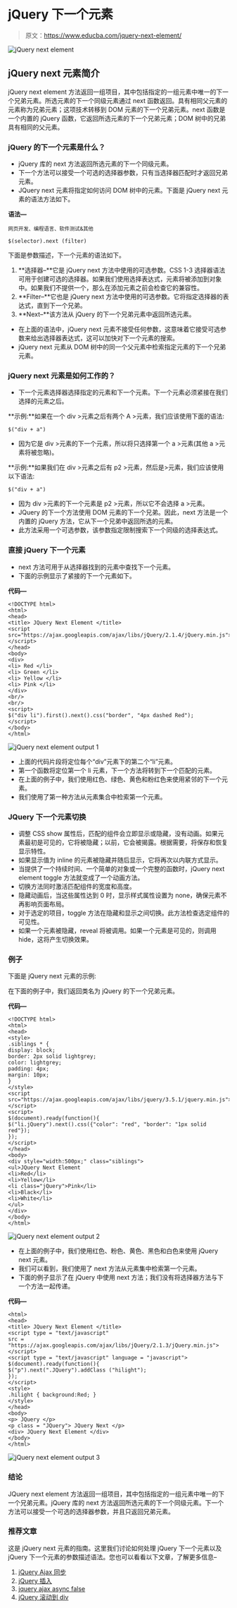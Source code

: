 # jQuery 下一个元素

> 原文：<https://www.educba.com/jquery-next-element/>

![jQuery next element](img/5a82257741b148bbab039e362db4108f.png)



## jQuery next 元素简介

jQuery next element 方法返回一组项目，其中包括指定的一组元素中唯一的下一个兄弟元素。所选元素的下一个同级元素通过 next 函数返回。具有相同父元素的元素称为兄弟元素；这项技术转移到 DOM 元素的下一个兄弟元素。next 函数是一个内置的 jQuery 函数，它返回所选元素的下一个兄弟元素；DOM 树中的兄弟具有相同的父元素。

### jQuery 的下一个元素是什么？

*   jQuery 库的 next 方法返回所选元素的下一个同级元素。
*   下一个方法可以接受一个可选的选择器参数，只有当选择器匹配时才返回兄弟元素。
*   JQuery next 元素将指定如何访问 DOM 树中的元素。下面是 jQuery next 元素的语法方法如下。

**语法—**

<small>网页开发、编程语言、软件测试&其他</small>

```
$(selector).next (filter)
```

下面是参数描述，下一个元素的语法如下。

1.  **选择器–**它是 jQuery next 方法中使用的可选参数。CSS 1-3 选择器语法可用于创建可选的选择器。如果我们使用选择表达式，元素将被添加到对象中。如果我们不提供一个，那么在添加元素之前会检查它的兼容性。
2.  **Filter–**它也是 jQuery next 方法中使用的可选参数。它将指定选择器的表达式，直到下一个兄弟。
3.  **Next–**该方法从 jQuery 的下一个兄弟元素中返回所选元素。

*   在上面的语法中，jQuery next 元素不接受任何参数，这意味着它接受可选参数来给出选择器表达式，这可以加快对下一个元素的搜索。
*   jQuery next 元素从 DOM 树中的同一个父元素中检索指定元素的下一个兄弟元素。

### jQuery next 元素是如何工作的？

*   下一个元素选择器选择指定的元素和下一个元素。下一个元素必须紧接在我们选择的元素之后。

**示例:**如果在一个 div >元素之后有两个 A >元素，我们应该使用下面的语法:

```
$("div + a")
```

*   因为它是 div >元素的下一个元素，所以将只选择第一个 a >元素(其他 a >元素将被忽略)。

**示例:**如果我们在 div >元素之后有 p2 >元素，然后是>元素，我们应该使用以下语法:

```
$("div + a")
```

*   因为 div >元素的下一个元素是 p2 >元素，所以它不会选择 a >元素。
*   JQuery 的下一个方法使用 DOM 元素的下一个兄弟。因此，next 方法是一个内置的 jQuery 方法，它从下一个兄弟中返回所选的元素。
*   此方法采用一个可选参数，该参数指定限制搜索下一个同级的选择表达式。

### 直接 jQuery 下一个元素

*   next 方法可用于从选择器找到的元素中查找下一个元素。
*   下面的示例显示了紧接的下一个元素如下。

**代码—**

```
<!DOCTYPE html>
<html>
<head>
<title> JQuery Next Element </title>
<script src="https://ajax.googleapis.com/ajax/libs/jQuery/2.1.4/jQuery.min.js"></script>
</head>
<body>
<div>
<li> Red </li>
<li> Green </li>
<li> Yellow </li>
<li> Pink </li>
</div>
<br/>
<br/>
<script>
$("div li").first().next().css("border", "4px dashed Red");
</script>
</body>
</html>
```

![jQuery next element output 1](img/bee36738141eee7efb9a5c061d38247f.png)



*   上面的代码片段将定位每个“div”元素下的第二个“li”元素。
*   第一个函数将定位第一个 li 元素，下一个方法将转到下一个匹配的元素。
*   在上面的例子中，我们使用红色、绿色、黄色和粉红色来使用紧邻的下一个元素。
*   我们使用了第一种方法从元素集合中检索第一个元素。

### JQuery 下一个元素切换

*   调整 CSS show 属性后，匹配的组件会立即显示或隐藏，没有动画。如果元素最初是可见的，它将被隐藏；以前，它会被揭露。根据需要，将保存和恢复显示特性。
*   如果显示值为 inline 的元素被隐藏并随后显示，它将再次以内联方式显示。
*   当提供了一个持续时间、一个简单的对象或一个完整的函数时，jQuery next element toggle 方法就变成了一个动画方法。
*   切换方法同时激活匹配组件的宽度和高度。
*   隐藏动画后，当这些属性达到 0 时，显示样式属性设置为 none，确保元素不再影响页面布局。
*   对于选定的项目，toggle 方法在隐藏和显示之间切换。此方法检查选定组件的可见性。
*   如果一个元素被隐藏，reveal 将被调用。如果一个元素是可见的，则调用 hide，这将产生切换效果。

### 例子

下面是 jQuery next 元素的示例:

在下面的例子中，我们返回类名为 jQuery 的下一个兄弟元素。

**代码—**

```
<!DOCTYPE html>
<html>
<head>
<style>
.siblings * {
display: block;
border: 2px solid lightgrey;
color: lightgrey;
padding: 4px;
margin: 10px;
}
</style>
<script src="https://ajax.googleapis.com/ajax/libs/jquery/3.5.1/jquery.min.js"></script>
<script>
$(document).ready(function(){
$("li.jQuery").next().css({"color": "red", "border": "1px solid red"});
});
</script>
</head>
<body>
<div style="width:500px;" class="siblings">
<ul>JQuery Next Element
<li>Red</li>
<li>Yellow</li>
<li class="jQuery">Pink</li>
<li>Black</li>
<li>White</li>
</ul>
</div>
</body>
</html>
```

![jQuery next element output 2](img/7790ae9450ae37bab426c1f8857adb92.png)



*   在上面的例子中，我们使用红色、粉色、黄色、黑色和白色来使用 jQuery next 元素。
*   我们可以看到，我们使用了 next 方法从元素集中检索第一个元素。
*   下面的例子显示了在 jQuery 中使用 next 方法；我们没有将选择器方法与下一个方法一起传递。

**代码—**

```
<html>
<head>
<title> JQuery Next Element </title>
<script type = "text/javascript"
src = "https://ajax.googleapis.com/ajax/libs/jQuery/2.1.3/jQuery.min.js">
</script>
<script type = "text/javascript" language = "javascript">
$(document).ready(function(){
$("p").next(".JQuery").addClass ("hilight");
});
</script>
<style>
.hilight { background:Red; }
</style>
</head>
<body>
<p> JQuery </p>
<p class = "JQuery"> JQuery Next </p>
<div> JQuery Next Element </div>
</body>
</html>
```

![jQuery next element output 3](img/5eb097553d09a5ec309c886b036dcc76.png)



### 结论

JQuery next element 方法返回一组项目，其中包括指定的一组元素中唯一的下一个兄弟元素。jQuery 库的 next 方法返回所选元素的下一个同级元素。下一个方法可以接受一个可选的选择器参数，并且只返回兄弟元素。

### 推荐文章

这是 jQuery next 元素的指南。这里我们讨论如何处理 jQuery 下一个元素以及 jQuery 下一个元素的参数描述语法。您也可以看看以下文章，了解更多信息–

1.  [jQuery Ajax 同步](https://www.educba.com/jquery-ajax-synchronous/)
2.  [jQuery 插入](https://www.educba.com/jquery-insert/)
3.  [jquery ajax async false](https://www.educba.com/jquery-ajax-async-false/)
4.  [jQuery 滚动到 div](https://www.educba.com/jquery-scroll-to-div/)





